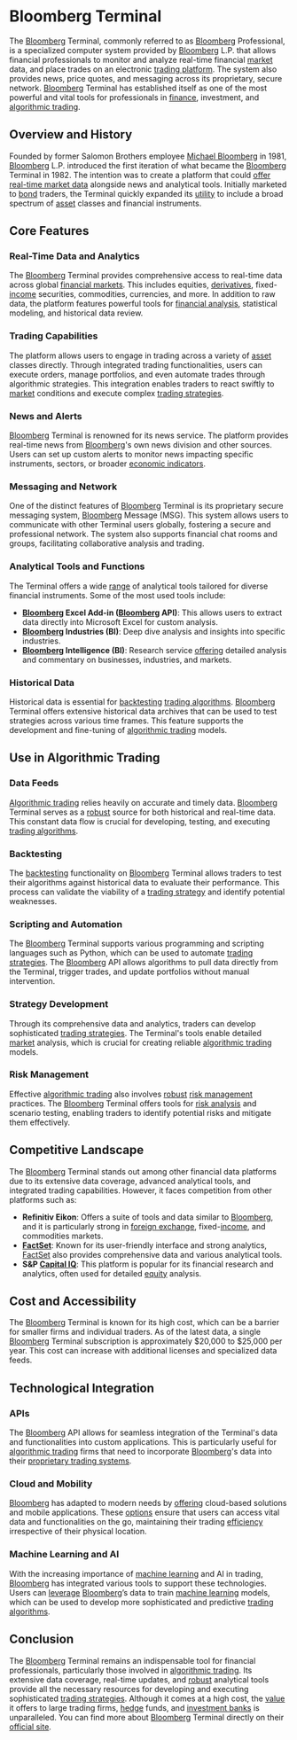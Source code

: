 # Bloomberg Terminal

The [Bloomberg](../b/bloomberg.md) Terminal, commonly referred to as [Bloomberg](../b/bloomberg.md) Professional, is a specialized computer system provided by [Bloomberg](../b/bloomberg.md) L.P. that allows financial professionals to monitor and analyze real-time financial [market](../m/market.md) data, and place trades on an electronic [trading platform](../t/trading_platform.md). The system also provides news, price quotes, and messaging across its proprietary, secure network. [Bloomberg](../b/bloomberg.md) Terminal has established itself as one of the most powerful and vital tools for professionals in [finance](../f/finance.md), investment, and [algorithmic trading](../a/accountability.md).

## Overview and History

Founded by former Salomon Brothers employee [Michael Bloomberg](../m/michael_bloomberg.md) in 1981, [Bloomberg](../b/bloomberg.md) L.P. introduced the first iteration of what became the [Bloomberg](../b/bloomberg.md) Terminal in 1982. The intention was to create a platform that could [offer](../o/offer.md) [real-time market data](../r/real-time_market_data.md) alongside news and analytical tools. Initially marketed to [bond](../b/bond.md) traders, the Terminal quickly expanded its [utility](../u/utility.md) to include a broad spectrum of [asset](../a/asset.md) classes and financial instruments.

## Core Features

### Real-Time Data and Analytics

The [Bloomberg](../b/bloomberg.md) Terminal provides comprehensive access to real-time data across global [financial markets](../f/financial_market.md). This includes equities, [derivatives](../d/derivatives.md), fixed-[income](../i/income.md) securities, commodities, currencies, and more. In addition to raw data, the platform features powerful tools for [financial analysis](../f/financial_analysis.md), statistical modeling, and historical data review.

### Trading Capabilities

The platform allows users to engage in trading across a variety of [asset](../a/asset.md) classes directly. Through integrated trading functionalities, users can execute orders, manage portfolios, and even automate trades through algorithmic strategies. This integration enables traders to react swiftly to [market](../m/market.md) conditions and execute complex [trading strategies](../t/trading_strategies.md).

### News and Alerts

[Bloomberg](../b/bloomberg.md) Terminal is renowned for its news service. The platform provides real-time news from [Bloomberg](../b/bloomberg.md)'s own news division and other sources. Users can set up custom alerts to monitor news impacting specific instruments, sectors, or broader [economic indicators](../e/economic_indicators.md).

### Messaging and Network

One of the distinct features of [Bloomberg](../b/bloomberg.md) Terminal is its proprietary secure messaging system, [Bloomberg](../b/bloomberg.md) Message (MSG). This system allows users to communicate with other Terminal users globally, fostering a secure and professional network. The system also supports financial chat rooms and groups, facilitating collaborative analysis and trading.

### Analytical Tools and Functions

The Terminal offers a wide [range](../r/range.md) of analytical tools tailored for diverse financial instruments. Some of the most used tools include:

- **[Bloomberg](../b/bloomberg.md) Excel Add-in ([Bloomberg](../b/bloomberg.md) API)**: This allows users to extract data directly into Microsoft Excel for custom analysis.
- **[Bloomberg](../b/bloomberg.md) Industries (BI)**: Deep dive analysis and insights into specific industries.
- **[Bloomberg](../b/bloomberg.md) Intelligence (BI)**: Research service [offering](../o/offering.md) detailed analysis and commentary on businesses, industries, and markets.

### Historical Data

Historical data is essential for [backtesting](../b/backtesting.md) [trading algorithms](../t/trading_algorithms.md). [Bloomberg](../b/bloomberg.md) Terminal offers extensive historical data archives that can be used to test strategies across various time frames. This feature supports the development and fine-tuning of [algorithmic trading](../a/accountability.md) models.

## Use in Algorithmic Trading

### Data Feeds

[Algorithmic trading](../a/accountability.md) relies heavily on accurate and timely data. [Bloomberg](../b/bloomberg.md) Terminal serves as a [robust](../r/robust.md) source for both historical and real-time data. This constant data flow is crucial for developing, testing, and executing [trading algorithms](../t/trading_algorithms.md).

### Backtesting

The [backtesting](../b/backtesting.md) functionality on [Bloomberg](../b/bloomberg.md) Terminal allows traders to test their algorithms against historical data to evaluate their performance. This process can validate the viability of a [trading strategy](../t/trading_strategy.md) and identify potential weaknesses.

### Scripting and Automation

The [Bloomberg](../b/bloomberg.md) Terminal supports various programming and scripting languages such as Python, which can be used to automate [trading strategies](../t/trading_strategies.md). The [Bloomberg](../b/bloomberg.md) API allows algorithms to pull data directly from the Terminal, trigger trades, and update portfolios without manual intervention.

### Strategy Development

Through its comprehensive data and analytics, traders can develop sophisticated [trading strategies](../t/trading_strategies.md). The Terminal's tools enable detailed [market](../m/market.md) analysis, which is crucial for creating reliable [algorithmic trading](../a/accountability.md) models.

### Risk Management

Effective [algorithmic trading](../a/accountability.md) also involves [robust](../r/robust.md) [risk management](../r/risk_management.md) practices. The [Bloomberg](../b/bloomberg.md) Terminal offers tools for [risk analysis](../r/risk_analysis.md) and scenario testing, enabling traders to identify potential risks and mitigate them effectively.

## Competitive Landscape

The [Bloomberg](../b/bloomberg.md) Terminal stands out among other financial data platforms due to its extensive data coverage, advanced analytical tools, and integrated trading capabilities. However, it faces competition from other platforms such as:

- **Refinitiv Eikon**: Offers a suite of tools and data similar to [Bloomberg](../b/bloomberg.md), and it is particularly strong in [foreign exchange](../f/foreign_exchange.md), fixed-[income](../i/income.md), and commodities markets.
- **[FactSet](../f/factset.md)**: Known for its user-friendly interface and strong analytics, [FactSet](../f/factset.md) also provides comprehensive data and various analytical tools.
- **S&P [Capital IQ](../c/capital_iq.md)**: This platform is popular for its financial research and analytics, often used for detailed [equity](../e/equity.md) analysis.

## Cost and Accessibility

The [Bloomberg](../b/bloomberg.md) Terminal is known for its high cost, which can be a barrier for smaller firms and individual traders. As of the latest data, a single [Bloomberg](../b/bloomberg.md) Terminal subscription is approximately $20,000 to $25,000 per year. This cost can increase with additional licenses and specialized data feeds.

## Technological Integration

### APIs

The [Bloomberg](../b/bloomberg.md) API allows for seamless integration of the Terminal's data and functionalities into custom applications. This is particularly useful for [algorithmic trading](../a/accountability.md) firms that need to incorporate [Bloomberg](../b/bloomberg.md)'s data into their [proprietary trading systems](../p/proprietary_trading_systems.md).

### Cloud and Mobility

[Bloomberg](../b/bloomberg.md) has adapted to modern needs by [offering](../o/offering.md) cloud-based solutions and mobile applications. These [options](../o/options.md) ensure that users can access vital data and functionalities on the go, maintaining their trading [efficiency](../e/efficiency.md) irrespective of their physical location.

### Machine Learning and AI

With the increasing importance of [machine learning](../m/machine_learning.md) and AI in trading, [Bloomberg](../b/bloomberg.md) has integrated various tools to support these technologies. Users can [leverage](../l/leverage.md) [Bloomberg](../b/bloomberg.md)’s data to train [machine learning](../m/machine_learning.md) models, which can be used to develop more sophisticated and predictive [trading algorithms](../t/trading_algorithms.md).

## Conclusion

The [Bloomberg](../b/bloomberg.md) Terminal remains an indispensable tool for financial professionals, particularly those involved in [algorithmic trading](../a/accountability.md). Its extensive data coverage, real-time updates, and [robust](../r/robust.md) analytical tools provide all the necessary resources for developing and executing sophisticated [trading strategies](../t/trading_strategies.md). Although it comes at a high cost, the [value](../v/value.md) it offers to large trading firms, [hedge](../h/hedge.md) funds, and [investment banks](../i/investment_bank_(ib).md) is unparalleled. You can find more about [Bloomberg](../b/bloomberg.md) Terminal directly on their [official site](https://www.bloomberg.com/professional/solution/bloomberg-terminal/).